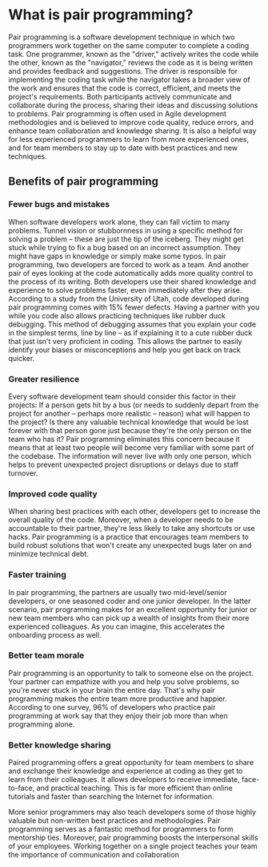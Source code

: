 # What is pair programming? 
Pair programming is a software development technique in which two programmers work together on the same computer to complete a coding task. One programmer, known as the "driver," actively writes the code while the other, known as the "navigator," reviews the code as it is being written and provides feedback and suggestions.
The driver is responsible for implementing the coding task while the navigator takes a broader view of the work and ensures that the code is correct, efficient, and meets the project's requirements. Both participants actively communicate and collaborate during the process, sharing their ideas and discussing solutions to problems.
Pair programming is often used in Agile development methodologies and is believed to improve code quality, reduce errors, and enhance team collaboration and knowledge sharing. It is also a helpful way for less experienced programmers to learn from more experienced ones, and for team members to stay up to date with best practices and new techniques.
## Benefits of pair programming
### Fewer bugs and mistakes
When software developers work alone, they can fall victim to many problems. Tunnel vision or stubbornness in using a specific method for solving a problem – these are just the tip of the iceberg. They might get stuck while trying to fix a bug based on an incorrect assumption. They might have gaps in knowledge or simply make some typos. 
In pair programming, two developers are forced to work as a team. And another pair of eyes looking at the code automatically adds more quality control to the process of its writing. Both developers use their shared knowledge and experience to solve problems faster, even immediately after they arise. According to a study from the University of Utah, code developed during pair programming comes with 15% fewer defects. 
Having a partner with you while you code also allows practicing techniques like rubber duck debugging. This method of debugging assumes that you explain your code in the simplest terms, line by line – as if explaining it to a cute rubber duck that just isn't very proficient in coding. This allows the partner to easily identify your biases or misconceptions and help you get back on track quicker. 
### Greater resilience
Every software development team should consider this factor in their projects:
If a person gets hit by a bus (or needs to suddenly depart from the project for another – perhaps more realistic – reason) what will happen to the project? Is there any valuable technical knowledge that would be lost forever with that person gone just because they're the only person on the team who has it? 
Pair programming eliminates this concern because it means that at least two people will become very familiar with some part of the codebase. The information will never live with only one person, which helps to prevent unexpected project disruptions or delays due to staff turnover. 
### Improved code quality
When sharing best practices with each other, developers get to increase the overall quality of the code. Moreover, when a developer needs to be accountable to their partner, they're less likely to take any shortcuts or use hacks. 
Pair programming is a practice that encourages team members to build robust solutions that won't create any unexpected bugs later on and minimize technical debt. 
### Faster training
In pair programming, the partners are usually two mid-level/senior developers, or one seasoned coder and one junior developer. In the latter scenario, pair programming makes for an excellent opportunity for junior or new team members who can pick up a wealth of insights from their more experienced colleagues. As you can imagine, this accelerates the onboarding process as well. 
### Better team morale
Pair programming is an opportunity to talk to someone else on the project. Your partner can empathize with you and help you solve problems, so you're never stuck in your brain the entire day. That's why pair programming makes the entire team more productive and happier. 
According to one survey, 96% of developers who practice pair programming at work say that they enjoy their job more than when programming alone.
### Better knowledge sharing
Paired programming offers a great opportunity for team members to share and exchange their knowledge and experience at coding as they get to learn from their colleagues. It allows developers to receive immediate, face-to-face, and practical teaching. This is far more efficient than online tutorials and faster than searching the Internet for information. 

More senior programmers may also teach developers some of those highly valuable but non-written best practices and methodologies. Pair programming serves as a fantastic method for programmers to form mentorship ties.
Moreover, pair programming boosts the interpersonal skills of your employees. Working together on a single project teaches your team the importance of communication and collaboration
